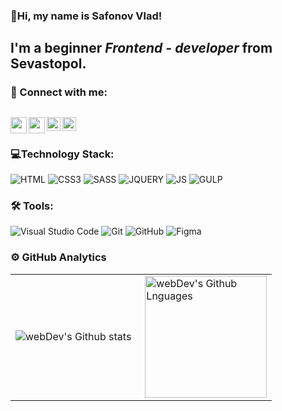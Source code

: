 ### 👋Hi, my name is **Safonov Vlad**!
## I'm a beginner *Frontend - developer* from Sevastopol.
### 🤝 Connect with me:
[<img align="left" alt="webDev | Instagram" width="26px" height="26px" src="https://cdn.icon-icons.com/icons2/836/PNG/512/Instagram_icon-icons.com_66804.png"/>][instagram]
[<img align="left" alt="webDev | Telegram" width="26px" height="26px" src="https://cdn.icon-icons.com/icons2/2699/PNG/512/telegram_tile_logo_icon_169640.png"/>][telegram]
[<img align="left" alt="webDev | VK" width="22px" src="https://cdn.jsdelivr.net/npm/simple-icons@v3/icons/gmail.svg"/>][gmail]
[<img align="left" alt="webDev | VK" width="22px" src="https://cdn.jsdelivr.net/npm/simple-icons@v3/icons/vk.svg" />][vk]&nbsp;
---
### 💻Technology Stack:
![HTML](https://img.shields.io/badge/-HTML-090909?style=flat&logo=html5)
![CSS3](https://img.shields.io/badge/-CSS-090909?style=flat&logo=css3)
![SASS](https://img.shields.io/badge/-SASS-090909?style=flat&logo=SASS)
![JQUERY](https://img.shields.io/badge/-jQuery-090909?style=flat&logo=jquery)
![JS](https://img.shields.io/badge/-JS-090909?style=flat&logo=javascript)
![GULP](https://img.shields.io/badge/-GULP-090909?style=flat&logo=GULP)
### 🛠 Tools:
![Visual Studio Code](https://img.shields.io/badge/-Visual%20Studio%20Code-333333?style=flat&logo=visual-studio-code&logoColor=007ACC)
![Git](https://img.shields.io/badge/-Git-333333?style=flat&logo=git)
![GitHub](https://img.shields.io/badge/-GitHub-333333?style=flat&logo=github)
![Figma](https://img.shields.io/badge/-Figma-090909?style=flat&logo=Figma)

### ⚙️ GitHub Analytics

<table>
  <tr>
    <td>
      <img align="left" src="https://github-readme-streak-stats.herokuapp.com/?user=safonix&theme=algolia" alt="webDev's Github stats" />
    </td>
    <td>
      <img height="195px" align="right" alt="webDev's Github Lnguages" src="https://github-readme-stats-eight-theta.vercel.app/api/top-langs/?username=safonix&theme=algolia&layout=compact" />
    </td>
  </tr>
</table>


[gmail]:mailto:safonix@bk.ru
[telegram]:https://t.me/safonix
[instagram]: https://instagram.com/saf_sv
[vk]: https://vk.com/safonov_vlad
[github]: https://github.com/safonix




